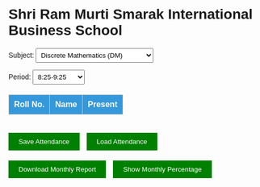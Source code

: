 <!DOCTYPE html>
<html lang="en">
<head>
  <meta charset="UTF-8">
  <title>Attendance - BCA 2nd Semester</title>
  <style>
    body {
      font-family: Arial;
      padding: 20px;
    }
    table {
      width: 100%;
      margin-top: 20px;
      border-collapse: collapse;
    }
    th, td {
      padding: 10px;
      border: 1px solid #ccc;
    }
    th {
      background-color: #3498db;
      color: white;
    }
    button {
      margin-top: 20px;
      padding: 10px 20px;
      background-color: green;
      color: white;
      border: none;
      cursor: pointer;
      margin-right: 10px;
    }
    select {
      padding: 5px;
      margin-right: 10px;
    }
    .loading {
      display: inline-block;
      width: 20px;
      height: 20px;
      border: 3px solid rgba(0,0,0,.3);
      border-radius: 50%;
      border-top-color: #3498db;
      animation: spin 1s ease-in-out infinite;
      margin-left: 10px;
    }
    @keyframes spin {
      to { transform: rotate(360deg); }
    }
    .file-input {
      display: none;
    }
  </style>
</head>
<body>

  <h1>Shri Ram Murti Smarak International Business School</h1>

  <label>Subject:
    <select id="subjectSelect">
      <option value="DM">Discrete Mathematics (DM)</option>
      <option value="DE">Digital Electronics (DE)</option>
      <option value="DS">Data Structure (DS)</option>
      <option value="PC">Professional Communication (PC)</option>
      <option value="PP">Python Programming (PP)</option>
      <option value="IS">Information System (IS)</option>
      <option value="ESEP(SS)">ESEP(SS)</option>
      <option value="ESEP(QAAR)">ESEP(QAAR)</option>
      <option value="PSY">Psychology</option>
    </select>
  </label>

  <label>Period:
    <select id="periodSelect">
      <option>8:25-9:25</option>
      <option>9:30-10:25</option>
      <option>10:35-11:25</option>
      <option>11:40-12:40</option>
      <option>12:40-1:10</option>
      <option>1:10-2:10</option>
      <option>2:15-3:15</option>
      <option>3:20-4:20</option>
    </select>
  </label>

  <table>
    <thead>
      <tr>
        <th>Roll No.</th>
        <th>Name</th>
        <th>Present</th>
      </tr>
    </thead>
    <tbody id="studentList"></tbody>
  </table>

  <button onclick="saveAttendance()" id="saveBtn">Save Attendance</button>
  <button onclick="loadAttendance()">Load Attendance</button>
  <button onclick="downloadReport()">Download Monthly Report</button>
  <button onclick="showPercentage()">Show Monthly Percentage</button>

  <input type="file" id="fileInput" class="file-input" accept=".json" onchange="handleFileSelect(event)">
  
  <div id="percentageResult"></div>

  <script>
    const students = [
      "Pranat Singh", "Ritika Singh", "Vardan Gupta", "Tejasav Rana", "Ashish Kannaujiya",
      "Palak Tiwari", "Shilpi Bajpai", "Shlok Awasthi", "Saurang", "Anshul Gupta",
      "Ayush Srivastav", "Vinayak Gupta", "Mahi Yadav", "Tulika Tiwari", "Harshita Dutt Lakheda",
      "Aman Singh", "Sahil Maurya"
    ];

    const tbody = document.getElementById("studentList");
    let attendanceData = {};

    // Initialize student list
    students.forEach((name, index) => {
      const row = document.createElement("tr");

      const rollTd = document.createElement("td");
      rollTd.textContent = index + 1;

      const nameTd = document.createElement("td");
      nameTd.textContent = name;

      const presentTd = document.createElement("td");
      const checkbox = document.createElement("input");
      checkbox.type = "checkbox";
      checkbox.dataset.name = name;
      checkbox.dataset.roll = index + 1;
      presentTd.appendChild(checkbox);

      row.appendChild(rollTd);
      row.appendChild(nameTd);
      row.appendChild(presentTd);
      tbody.appendChild(row);
    });

    // Load any existing data from localStorage
    function loadInitialData() {
      const savedData = localStorage.getItem("attendanceData");
      if (savedData) {
        attendanceData = JSON.parse(savedData);
        console.log("Loaded existing attendance data");
      }
    }
    loadInitialData();

    function saveAttendance() {
      const subject = document.getElementById("subjectSelect").value;
      const period = document.getElementById("periodSelect").value;
      const today = new Date().toLocaleDateString("en-GB"); // dd-mm-yyyy
      const monthKey = today.slice(3, 10); // mm-yyyy
      const saveBtn = document.getElementById("saveBtn");

      // Show loading state
      saveBtn.disabled = true;
      saveBtn.innerHTML = "Saving... <span class='loading'></span>";

      const session = {
        date: today,
        subject: subject,
        period: period,
        present: [],
        absent: []
      };

      document.querySelectorAll("input[type='checkbox']").forEach(cb => {
        const entry = `${cb.dataset.roll}. ${cb.dataset.name}`;
        if (cb.checked) session.present.push(entry);
        else session.absent.push(entry);
      });

      // Add to attendance data
      if (!attendanceData[monthKey]) {
        attendanceData[monthKey] = [];
      }
      attendanceData[monthKey].push(session);

      // Save to localStorage
      localStorage.setItem("attendanceData", JSON.stringify(attendanceData));

      // Create download link
      const dataStr = JSON.stringify(attendanceData, null, 2);
      const blob = new Blob([dataStr], { type: 'application/json' });
      const url = URL.createObjectURL(blob);
      const a = document.createElement('a');
      a.href = url;
      a.download = `attendance_data_${new Date().toISOString().slice(0,10)}.json`;
      a.click();

      // Reset button
      setTimeout(() => {
        saveBtn.disabled = false;
        saveBtn.textContent = "Save Attendance";
        alert("Attendance saved and downloaded as JSON file!");
      }, 500);
    }

    function loadAttendance() {
      document.getElementById('fileInput').click();
    }

    function handleFileSelect(event) {
      const file = event.target.files[0];
      if (!file) return;

      const reader = new FileReader();
      reader.onload = function(e) {
        try {
          const data = JSON.parse(e.target.result);
          attendanceData = data;
          localStorage.setItem("attendanceData", JSON.stringify(data));
          alert("Attendance data loaded successfully!");
        } catch (error) {
          alert("Error loading file: " + error.message);
        }
      };
      reader.readAsText(file);
    }

    function downloadReport() {
      const month = prompt("Enter month and year (mm-yyyy):");
      if (!month) return;

      if (!attendanceData[month] || attendanceData[month].length === 0) {
        alert("No attendance data found for this month!");
        return;
      }

      let content = `Monthly Attendance Report - ${month}\n\n`;
      attendanceData[month].forEach((session, i) => {
        content += `Session ${i + 1} - Date: ${session.date}, Subject: ${session.subject}, Period: ${session.period}\n`;
        content += `Present: ${session.present.join(", ")}\n`;
        content += `Absent: ${session.absent.join(", ")}\n\n`;
      });

      const blob = new Blob([content], { type: "text/plain" });
      const link = document.createElement("a");
      link.href = URL.createObjectURL(blob);
      link.download = `Monthly_Attendance_Report_${month}.txt`;
      link.click();
    }

    function showPercentage() {
      const month = prompt("Enter month and year (mm-yyyy):");
      if (!month) return;

      if (!attendanceData[month] || attendanceData[month].length === 0) {
        alert("No attendance data found for this month!");
        return;
      }

      const count = {};
      students.forEach((name, i) => {
        const key = `${i + 1}. ${name}`;
        count[key] = { present: 0, total: 0 };
      });

      attendanceData[month].forEach(session => {
        students.forEach((name, i) => {
          const key = `${i + 1}. ${name}`;
          if (session.present.includes(key)) {
            count[key].present++;
          }
          count[key].total++;
        });
      });

      let result = `<h3>Monthly Attendance Percentage (${month})</h3><table><tr><th>Roll No.</th><th>Name</th><th>Percentage</th></tr>`;
      for (const key in count) {
        const [roll, ...nameParts] = key.split(" ");
        const percent = count[key].total > 0 
          ? ((count[key].present / count[key].total) * 100).toFixed(2)
          : "0.00";
        result += `<tr><td>${roll}</td><td>${nameParts.join(" ")}</td><td>${percent}%</td></tr>`;
      }
      result += "</table>";
      document.getElementById("percentageResult").innerHTML = result;
    }
  </script>

</body>
</html>
